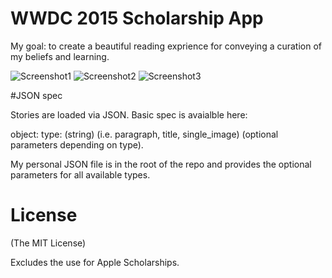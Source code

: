 # WWDC 2015 Scholarship App

My goal: to create a beautiful reading exprience for conveying a curation of my beliefs and learning. 

![Screenshot1](http://i.imgur.com/A8IdVW8.jpg)
![Screenshot2](http://i.imgur.com/zCKL4Ch.jpg)
![Screenshot3](http://i.imgur.com/ptXyBB3.png)

#JSON spec

Stories are loaded via JSON. Basic spec is avaialble here: 

object:
  type: (string) (i.e. paragraph, title, single_image)
  (optional parameters depending on type).

My personal JSON file is in the root of the repo and provides the optional parameters for all available types. 

# License
(The MIT License)

Excludes the use for Apple Scholarships.


